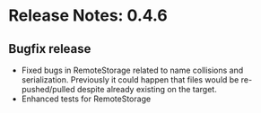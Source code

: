 # Release Notes: 0.4.6

## Bugfix release
- Fixed bugs in RemoteStorage related to name collisions and serialization.
Previously it could happen that files would be re-pushed/pulled despite
already existing on the target.
- Enhanced tests for RemoteStorage
